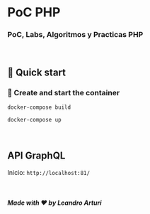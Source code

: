 <h1>
  PoC PHP
</h1>

<h3>
PoC, Labs, Algoritmos y Practicas PHP
</h3>

<br/>

## 🚀 Quick start

### 🐳 Create and start the container 
`docker-compose build`

`docker-compose up`

<br/>

## API GraphQL
Inicio: `http://localhost:81/`

<br/>

##### Made with ❤️ by Leandro Arturi

